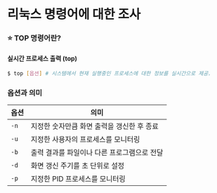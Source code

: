 # 리눅스 명령어에 대한 조사

### ⭐ TOP 명령어란?
#### 실시간 프로세스 출력 (top)

```sh
$ top [옵션] # 시스템에서 현재 실행중인 프로세스에 대한 정보를 실시간으로 제공.
```

### 옵션과 의미

| 옵션 | 의미 |
|------|------|
| `-n` | 지정한 숫자만큼 화면 출력을 갱신한 후 종료 |
| `-u` | 지정한 사용자의 프로세스를 모니터링 |
| `-b` | 출력 결과를 파일이나 다른 프로그램으로 전달 |
| `-d` | 화면 갱신 주기를 초 단위로 설정 |
| `-p` | 지정한 PID 프로세스를 모니터링 |


